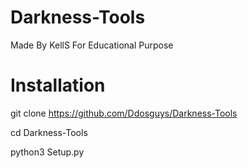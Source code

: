 # Darkness-Tools
Made By KellS 
For Educational Purpose 

# Installation

git clone https://github.com/Ddosguys/Darkness-Tools

cd Darkness-Tools

python3 Setup.py
